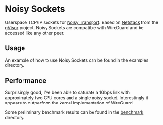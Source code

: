 # Noisy Sockets

Userspace TCP/IP sockets for [Noisy Transport](https://github.com/dpeckett/noisytransport). Based on [Netstack](https://gvisor.dev/docs/user_guide/networking/) from the [gVisor](https://github.com/google/gvisor) project. Noisy Sockets are compatible with WireGuard and be accessed like any other peer.

## Usage

An example of how to use Noisy Sockets can be found in the [examples](./examples) directory.

## Performance

Surprisingly good, I've been able to saturate a 1Gbps link with approximately two CPU cores and a single noisy socket. Interestingly it appears to outperform the kernel implementation of WireGuard.

Some preliminary benchmark results can be found in the [benchmark](./benchmark) directory.